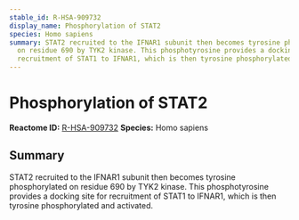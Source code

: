 ```yaml
---
stable_id: R-HSA-909732
display_name: Phosphorylation of STAT2
species: Homo sapiens
summary: STAT2 recruited to the IFNAR1 subunit then becomes tyrosine phosphorylated
  on residue 690 by TYK2 kinase. This phosphotyrosine provides a docking site for
  recruitment of STAT1 to IFNAR1, which is then tyrosine phosphorylated and activated.
---
```


# Phosphorylation of STAT2
**Reactome ID:** [R-HSA-909732](https://reactome.org/content/detail/R-HSA-909732)
**Species:** Homo sapiens

## Summary

STAT2 recruited to the IFNAR1 subunit then becomes tyrosine phosphorylated on residue 690 by TYK2 kinase. This phosphotyrosine provides a docking site for recruitment of STAT1 to IFNAR1, which is then tyrosine phosphorylated and activated.
